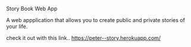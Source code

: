 Story Book Web App

A web appplication that allows you to create public and private stories of your life.

check it out with this link..
https://peter--story.herokuapp.com/